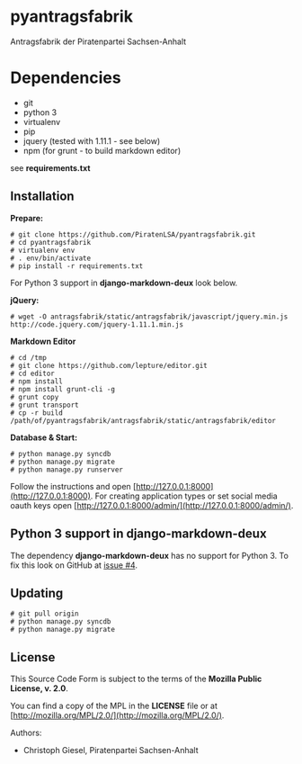 # pyantragsfabrik

Antragsfabrik der Piratenpartei Sachsen-Anhalt

# Dependencies

- git
- python 3
- virtualenv
- pip
- jquery (tested with 1.11.1 - see below)
- npm (for grunt - to build markdown editor)

see **requirements.txt**

## Installation

**Prepare:**

```
# git clone https://github.com/PiratenLSA/pyantragsfabrik.git
# cd pyantragsfabrik
# virtualenv env
# . env/bin/activate
# pip install -r requirements.txt
```

For Python 3 support in **django-markdown-deux** look below.

**jQuery:**

```
# wget -O antragsfabrik/static/antragsfabrik/javascript/jquery.min.js http://code.jquery.com/jquery-1.11.1.min.js
```

**Markdown Editor**

```
# cd /tmp
# git clone https://github.com/lepture/editor.git
# cd editor
# npm install
# npm install grunt-cli -g
# grunt copy
# grunt transport
# cp -r build /path/of/pyantragsfabrik/antragsfabrik/static/antragsfabrik/editor
```

**Database & Start:**

```
# python manage.py syncdb
# python manage.py migrate
# python manage.py runserver
```

Follow the instructions and open [http://127.0.0.1:8000](http://127.0.0.1:8000). For creating application types or
set social media oauth keys open [http://127.0.0.1:8000/admin/](http://127.0.0.1:8000/admin/).

## Python 3 support in django-markdown-deux

The dependency **django-markdown-deux** has no support for Python 3. To fix this look on GitHub at
[issue #4](https://github.com/trentm/django-markdown-deux/pull/4).

## Updating

```
# git pull origin
# python manage.py syncdb
# python manage.py migrate
```

## License

This Source Code Form is subject to the terms of the **Mozilla Public License, v. 2.0**.

You can find a copy of the MPL in the **LICENSE** file or at [http://mozilla.org/MPL/2.0/](http://mozilla.org/MPL/2.0/).

Authors:

- Christoph Giesel, Piratenpartei Sachsen-Anhalt